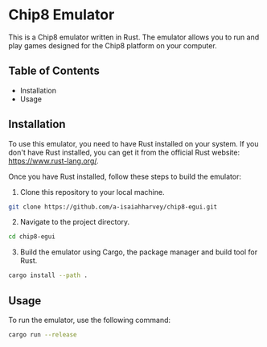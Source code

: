 # Chip8 Emulator

This is a Chip8 emulator written in Rust. The emulator allows you to run and play games designed for the Chip8 platform on your computer.

## Table of Contents

* Installation
* Usage

## Installation

To use this emulator, you need to have Rust installed on your system. If you don't have Rust installed, you can get it from the official Rust website: https://www.rust-lang.org/.

Once you have Rust installed, follow these steps to build the emulator:

1. Clone this repository to your local machine.

```bash
git clone https://github.com/a-isaiahharvey/chip8-egui.git
```

2. Navigate to the project directory.

```bash
cd chip8-egui
```

3. Build the emulator using Cargo, the package manager and build tool for Rust.

```bash
cargo install --path .
```

## Usage

To run the emulator, use the following command:

```bash
cargo run --release
````
